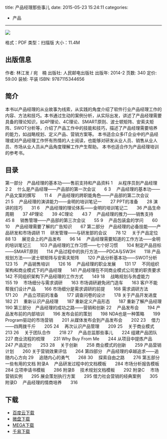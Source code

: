 title: 产品经理那些事儿
date: 2015-05-23 15:24:11
categories:
  - 产品
---

![](http://img4.douban.com/lpic/s27218469.jpg)

格式：PDF
类型：扫描版
大小：11.4M

<!--more-->

## 出版信息 ##

作者: 林江发 / 宛　楠 
出版社: 人民邮电出版社
出版年: 2014-2
页数: 340
定价: 59.00
装帧: 平装
ISBN: 9787115344656

## 简介 ##

本书以产品经理的从业故事为线索，从实践的角度介绍了软件行业产品经理工作的内容、方法和技巧。本书通过生动的案例分析，从实际出发，讲述了产品经理需要具备的理论知识，如4P理论、4C理论、SMART原则、波士顿矩阵、安索夫矩阵、SWOT分析等，介绍了产品工作中的技能和技巧，描述了产品经理需要培养的能力，如战略规划、定义产品、营销方案等。
本书适合众多IT企业中的产品经理或对产品经理工作怀有热情的人士阅读，也能够对研发从业人员、销售从业人员、市场从业人员从产品角度理解工作产生帮助。 本书也适合作为产品经理培训的参考书。

## 目录 ##

第一部分　产品经理的基本功——售前支持和产品资料
1 　从程序员到产品经理　　2
2 　什么是产品经理——产品部的第一次会议　　6
3 　产品经理的基本功——产品文案的撰写　　11
4 　产品经理的跨职能角色——产品部的第二次会议　　21
5 　产品经理的演讲能力——金明的培训笔记一　　27
PPT的准备　　28
演讲的技巧　　31
6 　产品经理的理论体系——金明的培训笔记二　　36
产品生命周期　　37
4P理论　　39
4C理论　　43
7 　产品经理的推力——销售支持　　45
8 　销售管理——产品部的第三次会议　　55
9 　产品包装盒的学问　　60
10 　产品经理需要了解的广告知识　　67
第二部分　产品经理的必备技能——产品研发和市场调研
11 　研发管理——与研发部的会议　　78
12 　关于产品定位　　88
13 　展览会上的产品发布　　96
14 　产品经理需要知道的工作方法——金明的培训笔记三　　103
产品经理的工作习惯——七个好习惯　　104
制定产品目标——SMART原则　　114
产品过程中的执行方法——PDCA与5W3H　　118
产品规划方法——波士顿矩阵与安索夫矩阵　　120
产品分析基本功——SWOT分析　　123
15 　产品销售培训　　126
16 　产品经理的职业发展　　131
17 　不同组织架构和商业模式下的产品经理　　141
产品经理在不同商业模式公司里的职责要求　　142
不同组织架构下产品经理的工作方式　　149
18 　战略规划与务虚能力　　155
19 　市场细分与需求调研　　163
市场调研避免闭门造车　　163
客户不能帮我们设计产品　　166
市场细分是需求调研的前提　　168
需求调研方法　　171
20 　产品立项前的准备　　177
调查问卷的设计　　178
关于产品开发进度　　182
21 　重新认识产品经理　　187
重新定义产品形态　　187
重新了解产品经理　　190
第三部分　产品经理的成功之路——营销和创新
22 　产品发布会　　194
产品发布前的内部培训　　196
发布会前的策划　　198
NDA也是一种策略　　199
Program驱动的市场营销　　201
从媒体发布会到产品发布会　　202
23 　借力——四两拨千斤　　205
24 　再次认识产品管理　　209
25 　关于商业模式　　213
26 　关于团队合作　　218
27 　产品总监那些事儿　　224
组建产品团队　　227
商业流程的梳理　　231
Why Buy From Me　　244
从项目中提炼产品　　247
产品定价　　253
28 　关于创新　　258
商业模式的创新　　259
产品营销计划　　260
关于营销效果评估　　264
第四部分　产品经理的卓越追求——追随内心方向
29 　追随内心的勇气　　268
30 　探索自由之路　　276
第五部分　一些有用的文档
附录A 　产品研发过程中的文档模板　　284
市场分析报告模板　　284
立项申请书模板　　286
附录B 　技术规划文档模板　　292
附录C 　市场营销实例　　295
展会策划执行方案　　295
借力社会营销的经典案例　　305
附录D 　产品经理的情商培养　　316

## 下载 ##

+ [百度云下载](http://pan.baidu.com/s/1hqeVA40)
+ [微盘下载](http://vdisk.weibo.com/s/aADaW4YRFwarR)
+ [MEGA下载](https://mega.co.nz/#!fM0hXTQJ!zIPVL8qLi0X3F_ErFCThbK6T8vAwZ0jEIN5U7PRqS1M)
+ [千易下载](http://1000eb.com/1ggdp)

